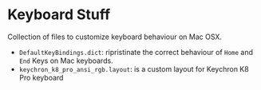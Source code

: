 # Keyboard Stuff

Collection of files to customize keyboard behaviour on Mac OSX.

* `DefaultKeyBindings.dict`: ripristinate the correct behaviour of `Home` and `End` Keys on Mac keyboards.
* `keychron_k8_pro_ansi_rgb.layout`: is a custom layout for Keychron K8 Pro keyboard
